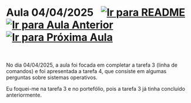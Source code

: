 # Aula 04/04/2025 &nbsp; [![Ir para README](https://img.shields.io/badge/Indice-Verde?style=for-the-badge)](../README.md#indice) &nbsp; [![Ir para Aula Anterior](https://img.shields.io/badge/Anterior-Aula%206-007ACC?style=for-the-badge)](../aulas/28-03-2025.md) [![Ir para Próxima Aula](https://img.shields.io/badge/Próxima-Aula%208-007ACC?style=for-the-badge)](../aulas/11-04-2025.md)

<br>

<p>
No dia 04/04/2025, a aula foi focada em completar a tarefa 3 (linha de comandos) e foi apresentada a tarefa 4, que consiste em algumas perguntas sobre sistemas operativos.
</p>

<p>
Eu foquei-me na tarefa 3 e no portefólio, pois a tarefa 3 já tinha concluído anteriormente.
</p>




